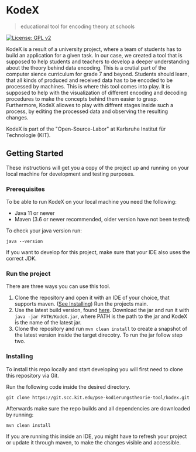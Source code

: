 # KodeX

> educational tool for encoding theory at schools

[![License: GPL v2](https://img.shields.io/badge/License-GPL%20v2-blue.svg)](https://www.gnu.org/licenses/old-licenses/gpl-2.0.en.html)

KodeX is a result of a university project, where a team of students has to build an application for a given task.
In our case, we created a tool that is supposed to help students and teachers to develop a deeper understanding about the theory behind data encoding.
This is a crutial part of the computer sience curriculum for grade 7 and beyond. Students should learn, that all kinds of produced and received data has to be encoded
to be processed by machines.
This is where this tool comes into play. It is supposed to help with the visualization of different encoding and decoding procedures to make the concepts behind them easier to grasp.
Furthermore, KodeX allowes to play with diffrent stages inside such a process, by editing the processed data and observing the resulting changes.

KodeX is part of the "Open-Source-Labor" at Karlsruhe Institut für Technologie (KIT).


## Getting Started

These instructions will get you a copy of the project up and running on your local machine for development and testing purposes.

### Prerequisites

To be able to run KodeX on your local machine you need the following:

- Java 11 or newer
- Maven (3.6 or newer recommended, older version have not been tested)

To check your java version run:
```
java --version
```

If you want to develop for this project, make sure that your IDE also uses the correct JDK.

### Run the project

There are three ways you can use this tool.

1. Clone the repository and open it with an IDE of your choice, that supports maven. ([See Installing](#installing)) Run the projects main.
2. Use the latest build version, found [here](https://git.scc.kit.edu/pse-kodierungstheorie-tool/kodex/-/releases). Download the jar and run it with ``` java -jar PATH/KodeX.jar ```, where PATH is the path to the jar and KodeX is the name of the latest jar.
3. Clone the repository and run ``` mvn clean install ``` to create a snapshot of the latest version inside the target direcotry. To run the jar follow step two.

### Installing

To install this repo locally and start developing you will first need to clone this repository via Git.

Run the following code inside the desired directory.

```
git clone https://git.scc.kit.edu/pse-kodierungstheorie-tool/kodex.git
```

Afterwards make sure the repo builds and all dependencies are downloaded by running:

```
mvn clean install
```

If you are running this inside an IDE, you might have to refresh your project or update it through maven, to make the changes visible and accessible.
